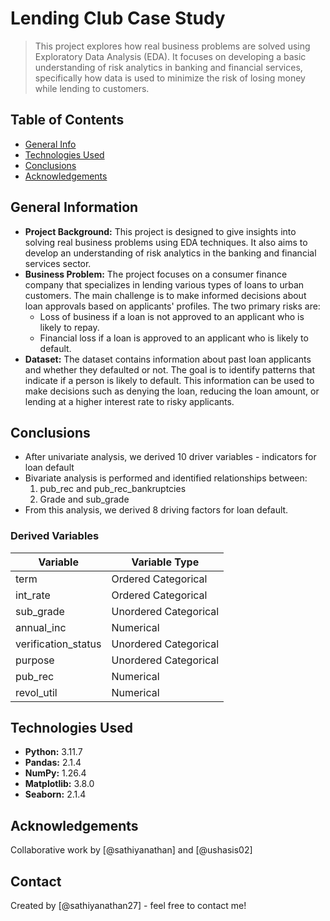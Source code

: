 # Lending Club Case Study
> This project explores how real business problems are solved using Exploratory Data Analysis (EDA). It focuses on developing a basic understanding of risk analytics in banking and financial services, specifically how data is used to minimize the risk of losing money while lending to customers.

## Table of Contents
* [General Info](#general-information)
* [Technologies Used](#technologies-used)
* [Conclusions](#conclusions)
* [Acknowledgements](#acknowledgements)

## General Information
- **Project Background:** This project is designed to give insights into solving real business problems using EDA techniques. It also aims to develop an understanding of risk analytics in the banking and financial services sector.
- **Business Problem:** The project focuses on a consumer finance company that specializes in lending various types of loans to urban customers. The main challenge is to make informed decisions about loan approvals based on applicants' profiles. The two primary risks are:
  - Loss of business if a loan is not approved to an applicant who is likely to repay.
  - Financial loss if a loan is approved to an applicant who is likely to default.
- **Dataset:** The dataset contains information about past loan applicants and whether they defaulted or not. The goal is to identify patterns that indicate if a person is likely to default. This information can be used to make decisions such as denying the loan, reducing the loan amount, or lending at a higher interest rate to risky applicants.

## Conclusions
- After univariate analysis, we derived 10 driver variables - indicators for loan default
- Bivariate analysis is performed and identified relationships between:
  1. pub_rec and pub_rec_bankruptcies
  2. Grade and sub_grade
- From this analysis, we derived 8 driving factors for loan default.

### Derived Variables
| Variable             | Variable Type          |
|----------------------|------------------------|
| term                 | Ordered Categorical    |
| int_rate             | Ordered Categorical    |
| sub_grade            | Unordered Categorical  |
| annual_inc           | Numerical              |
| verification_status  | Unordered Categorical  |
| purpose              | Unordered Categorical  |
| pub_rec              | Numerical              |
| revol_util           | Numerical              |

## Technologies Used
- **Python:** 3.11.7
- **Pandas:** 2.1.4
- **NumPy:** 1.26.4
- **Matplotlib:** 3.8.0
- **Seaborn:** 2.1.4

## Acknowledgements
Collaborative work by [@sathiyanathan] and [@ushasis02]

## Contact
Created by [@sathiyanathan27] - feel free to contact me!

<!-- Optional -->
<!-- ## License -->
<!-- This project is open source and available under the [... License](). -->


